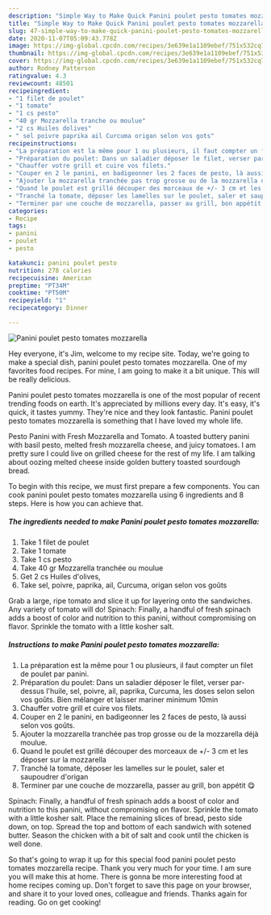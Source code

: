 ```yaml
---
description: "Simple Way to Make Quick Panini poulet pesto tomates mozzarella"
title: "Simple Way to Make Quick Panini poulet pesto tomates mozzarella"
slug: 47-simple-way-to-make-quick-panini-poulet-pesto-tomates-mozzarella
date: 2020-11-07T05:09:43.778Z
image: https://img-global.cpcdn.com/recipes/3e639e1a1109ebef/751x532cq70/panini-poulet-pesto-tomates-mozzarella-photo-principale-de-la-recette.jpg
thumbnail: https://img-global.cpcdn.com/recipes/3e639e1a1109ebef/751x532cq70/panini-poulet-pesto-tomates-mozzarella-photo-principale-de-la-recette.jpg
cover: https://img-global.cpcdn.com/recipes/3e639e1a1109ebef/751x532cq70/panini-poulet-pesto-tomates-mozzarella-photo-principale-de-la-recette.jpg
author: Rodney Patterson
ratingvalue: 4.3
reviewcount: 48501
recipeingredient:
- "1 filet de poulet"
- "1 tomate"
- "1 cs pesto"
- "40 gr Mozzarella tranche ou moulue"
- "2 cs Huiles dolives"
- " sel poivre paprika ail Curcuma origan selon vos gots"
recipeinstructions:
- "La préparation est la même pour 1 ou plusieurs, il faut compter un filet de poulet par panini."
- "Préparation du poulet: Dans un saladier déposer le filet, verser par-dessus l&#39;huile, sel, poivre, ail, paprika, Curcuma, les doses selon selon vos goûts. Bien mélanger et laisser mariner minimum 10min"
- "Chauffer votre grill et cuire vos filets."
- "Couper en 2 le panini, en badigeonner les 2 faces de pesto, là aussi selon vos goûts."
- "Ajouter la mozzarella tranchée pas trop grosse ou de la mozzarella déjà moulue."
- "Quand le poulet est grillé découper des morceaux de +/- 3 cm et les déposer sur la mozzarella"
- "Tranché la tomate, déposer les lamelles sur le poulet, saler et saupoudrer d&#39;origan"
- "Terminer par une couche de mozzarella, passer au grill, bon appétit 😋"
categories:
- Recipe
tags:
- panini
- poulet
- pesto

katakunci: panini poulet pesto 
nutrition: 278 calories
recipecuisine: American
preptime: "PT34M"
cooktime: "PT50M"
recipeyield: "1"
recipecategory: Dinner

---
```



![Panini poulet pesto tomates mozzarella](https://img-global.cpcdn.com/recipes/3e639e1a1109ebef/751x532cq70/panini-poulet-pesto-tomates-mozzarella-photo-principale-de-la-recette.jpg)

Hey everyone, it's Jim, welcome to my recipe site. Today, we're going to make a special dish, panini poulet pesto tomates mozzarella. One of my favorites food recipes. For mine, I am going to make it a bit unique. This will be really delicious.

Panini poulet pesto tomates mozzarella is one of the most popular of recent trending foods on earth. It's appreciated by millions every day. It's easy, it's quick, it tastes yummy. They're nice and they look fantastic. Panini poulet pesto tomates mozzarella is something that I have loved my whole life.

Pesto Panini with Fresh Mozzarella and Tomato. A toasted buttery panini with basil pesto, melted fresh mozzarella cheese, and juicy tomatoes. I am pretty sure I could live on grilled cheese for the rest of my life. I am talking about oozing melted cheese inside golden buttery toasted sourdough bread.


To begin with this recipe, we must first prepare a few components. You can cook panini poulet pesto tomates mozzarella using 6 ingredients and 8 steps. Here is how you can achieve that.

<!--inarticleads1-->

##### The ingredients needed to make Panini poulet pesto tomates mozzarella:

1. Take 1 filet de poulet
1. Take 1 tomate
1. Take 1 cs pesto
1. Take 40 gr Mozzarella tranchée ou moulue
1. Get 2 cs Huiles d&#39;olives,
1. Take  sel, poivre, paprika, ail, Curcuma, origan selon vos goûts


Grab a large, ripe tomato and slice it up for layering onto the sandwiches. Any variety of tomato will do! Spinach: Finally, a handful of fresh spinach adds a boost of color and nutrition to this panini, without compromising on flavor. Sprinkle the tomato with a little kosher salt. 

<!--inarticleads2-->

##### Instructions to make Panini poulet pesto tomates mozzarella:

1. La préparation est la même pour 1 ou plusieurs, il faut compter un filet de poulet par panini.
1. Préparation du poulet: Dans un saladier déposer le filet, verser par-dessus l&#39;huile, sel, poivre, ail, paprika, Curcuma, les doses selon selon vos goûts. Bien mélanger et laisser mariner minimum 10min
1. Chauffer votre grill et cuire vos filets.
1. Couper en 2 le panini, en badigeonner les 2 faces de pesto, là aussi selon vos goûts.
1. Ajouter la mozzarella tranchée pas trop grosse ou de la mozzarella déjà moulue.
1. Quand le poulet est grillé découper des morceaux de +/- 3 cm et les déposer sur la mozzarella
1. Tranché la tomate, déposer les lamelles sur le poulet, saler et saupoudrer d&#39;origan
1. Terminer par une couche de mozzarella, passer au grill, bon appétit 😋


Spinach: Finally, a handful of fresh spinach adds a boost of color and nutrition to this panini, without compromising on flavor. Sprinkle the tomato with a little kosher salt. Place the remaining slices of bread, pesto side down, on top. Spread the top and bottom of each sandwich with sotened butter. Season the chicken with a bit of salt and cook until the chicken is well done. 

So that's going to wrap it up for this special food panini poulet pesto tomates mozzarella recipe. Thank you very much for your time. I am sure you will make this at home. There is gonna be more interesting food at home recipes coming up. Don't forget to save this page on your browser, and share it to your loved ones, colleague and friends. Thanks again for reading. Go on get cooking!
